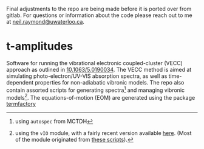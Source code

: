 Final adjustments to the repo are being made before it is ported over from gitlab.
For questions or information about the code please reach out to me at neil.raymond@uwaterloo.ca.


# t-amplitudes

Software for running the vibrational electronic coupled-cluster (VECC) approach as outlined in [10.1063/5.0190034](https://doi.org/10.1063/5.0190034).
The VECC method is aimed at simulating photo-electron/UV-VIS absorption spectra, as well as time-dependent properties for non-adiabatic vibronic models.
The repo also contain assorted scripts for generating spectra[^1] and managing vibronic models[^2].
The equations-of-motion (EOM) are generated using the package [termfactory](https://github.com/ngraymon/termfactory)


[^1]: using `autospec` from MCTDH
[^2]: using the `vIO` module, with a fairly recent version available [here](https://github.com/ngraymon/vmio). (Most of the module originated from [these scripts](https://github.com/ngraymon/Pibronic/tree/master/pibronic/vibronic)).
